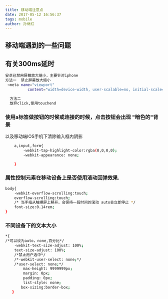 ```yaml
---
title: 移动端注意点
date: 2017-05-12 16:56:37
tags: mobile
author: 孙继红
---
```

## 移动端遇到的一些问题

## 有关300ms延时
```bash
安卓已禁用屏幕放大缩小，主要针对iphone
方法一  禁止屏幕放大缩小
 <meta name="viewport"
          content="width=device-width, user-scalable=no, initial-scale=1.0, maximum-scale=1.0, minimum-scale=1.0">

  方法二
  放弃click,使用touchend
```
###  使用a标签做按钮的时候或连接的时候，点击按钮会出现 "暗色的"背景
以及移动端IOS手机下清除输入框内阴影
```bash
	a,input,form{
		-webkit-tap-highlight-color:rgba(0,0,0,0);
		-webkit-appearance: none;

	}
```
###  属性控制元素在移动设备上是否使用滚动回弹效果.
```bash
body{
	-webkit-overflow-scrolling:touch;
	overflow-scrolling:touch;
	/* 当手指从触摸屏上移开，会保持一段时间的滚动 auto会立即停止 */
	font-size:0.14rem;
}
```
### 不同设备下的文本大小
```bash
*{
/*可以设为auto，none,百分比*/
   	-webkit-text-size-adjust: 100%;
   	text-size-adjust: 100%;
   	/*禁止用户选中*/
   	/*-webkit-user-select: none;*/
   	/*user-select: none;*/
   	 	max-height: 9999999px;
   	 	margin: 0px;
   	 	padding: 0px;
   	 	list-style: none;
	   box-sizing:border-box;
   }
```